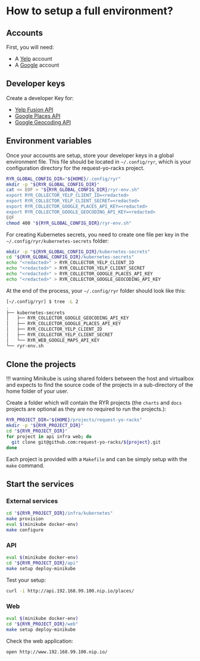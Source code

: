 # How to setup a full environment?

## Accounts

First, you will need:

* A [Yelp](https://www.yelp.com/signup) account
* A [Google](https://accounts.google.com/SignUp) account

## Developer keys

Create a developer Key for:

* [Yelp Fusion API](https://www.yelp.com/developers/v3/manage_app)
* [Google Places API](https://developers.google.com/places/web-service)
* [Google Geocoding API](https://developers.google.com/maps/documentation/geocoding/get-api-key)

## Environment variables

Once your accounts are setup, store your developer keys in a global environment file. This file should be located in `~/.config/ryr`, which is your configuration directory for the request-yo-racks project.
``` bash
RYR_GLOBAL_CONFIG_DIR="${HOME}/.config/ryr"
mkdir -p "${RYR_GLOBAL_CONFIG_DIR}"
cat << EOF > "${RYR_GLOBAL_CONFIG_DIR}/ryr-env.sh"
export RYR_COLLECTOR_YELP_CLIENT_ID=<redacted>
export RYR_COLLECTOR_YELP_CLIENT_SECRET=<redacted>
export RYR_COLLECTOR_GOOGLE_PLACES_API_KEY=<redacted>
export RYR_COLLECTOR_GOOGLE_GEOCODING_API_KEY=<redacted>
EOF
chmod 400 "${RYR_GLOBAL_CONFIG_DIR}/ryr-env.sh"
```

For creating Kubernetes secrets, you need to create one file per key in the
`~/.config/ryr/kubernetes-secrets` folder:

```bash
mkdir -p "${RYR_GLOBAL_CONFIG_DIR}/kubernetes-secrets"
cd "${RYR_GLOBAL_CONFIG_DIR}/kubernetes-secrets"
echo "<redacted>" > RYR_COLLECTOR_YELP_CLIENT_ID
echo "<redacted>" > RYR_COLLECTOR_YELP_CLIENT_SECRET
echo "<redacted>" > RYR_COLLECTOR_GOOGLE_PLACES_API_KEY
echo "<redacted>" > RYR_COLLECTOR_GOOGLE_GEOCODING_API_KEY
```

At the end of the process, your `~/.config/ryr` folder should look like this:
```bash
[~/.config/ryr] $ tree -L 2
.
├── kubernetes-secrets
│   ├── RYR_COLLECTOR_GOOGLE_GEOCODING_API_KEY
│   ├── RYR_COLLECTOR_GOOGLE_PLACES_API_KEY
│   ├── RYR_COLLECTOR_YELP_CLIENT_ID
│   ├── RYR_COLLECTOR_YELP_CLIENT_SECRET
│   └── RYR_WEB_GOOGLE_MAPS_API_KEY
└── ryr-env.sh
```

## Clone the projects

!!! warning
    Minikube is using shared folders between the host and virtualbox and expects to find the source code of the projects in a sub-directory of the home folder of your user.

Create a folder which will contain the RYR projects (the `charts` and `docs` projects are optional as
they are no required to run the projects.):
``` bash
RYR_PROJECT_DIR="${HOME}/projects/request-yo-racks"
mkdir -p "${RYR_PROJECT_DIR}"
cd "${RYR_PROJECT_DIR}"
for project in api infra web; do
  git clone git@github.com:request-yo-racks/${project}.git
done
```

Each project is provided with a `Makefile` and can be simply setup with the `make` command.

## Start the services

### External services

```bash
cd "${RYR_PROJECT_DIR}/infra/kubernetes"
make provision
eval $(minikube docker-env)
make configure
```

### API

```bash
eval $(minikube docker-env)
cd "${RYR_PROJECT_DIR}/api"
make setup deploy-minikube
```

Test your setup:
```bash
curl -i http://api.192.168.99.100.nip.io/places/
```

### Web

```bash
eval $(minikube docker-env)
cd "${RYR_PROJECT_DIR}/web"
make setup deploy-minikube
```

Check the web application:
```bash
open http://www.192.168.99.100.nip.io/
```
